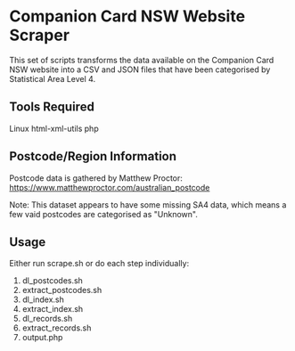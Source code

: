 # Companion Card NSW Website Scraper

This set of scripts transforms the data available on the Companion Card NSW website
into a CSV and JSON files that have been categorised by Statistical Area Level 4.

## Tools Required

Linux
html-xml-utils
php

## Postcode/Region Information
Postcode data is gathered by Matthew Proctor: https://www.matthewproctor.com/australian_postcode

Note: This dataset appears to have some missing SA4 data, which means a few vaid postcodes are
categorised as "Unknown".

## Usage

Either run scrape.sh or do each step individually:

1. dl_postcodes.sh
2. extract_postcodes.sh
3. dl_index.sh
4. extract_index.sh
5. dl_records.sh
6. extract_records.sh
7. output.php